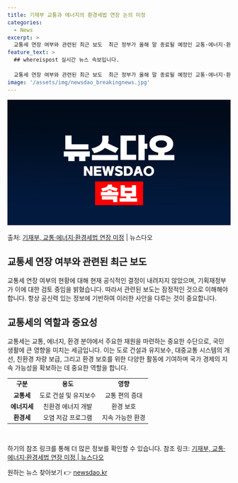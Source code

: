 ```yaml
---
title: 기재부 교통과 에너지의 환경세법 연장 논의 미정
categories:
  - News
excerpt: >
  교통세 연장 여부와 관련된 최근 보도  최근 정부가 올해 말 종료될 예정인 교통·에너지·환경세법의 유효기간을…
feature_text: >
  ## whereispost 실시간 뉴스 속보입니다.

  교통세 연장 여부와 관련된 최근 보도  최근 정부가 올해 말 종료될 예정인 교통·에너지·환경세법의 유효기간을…
image: '/assets/img/newsdao_breakingnews.jpg'
---
```


![뉴스다오 속보](/assets/img/newsdao_breakingnews.jpg)

<p>출처: <a href="https://newsdao.kr/4704" rel="dofollow">기재부, 교통·에너지·환경세법 연장 미정</a> | 뉴스다오</p>

<h2 data-ke-size="size26">교통세 연장 여부와 관련된 최근 보도</h2>
교통세 연장 여부의 현황에 대해 현재 공식적인 결정이 내려지지 않았으며, 기획재정부가 이에 대한 검토 중임을 밝혔습니다. 따라서 관련된 보도는 잠정적인 것으로 이해해야 합니다. 항상 공신력 있는 정보에 기반하여 이러한 사안을 다루는 것이 중요합니다.

<h2 data-ke-size="size26">교통세의 역할과 중요성</h2>
교통세는 교통, 에너지, 환경 분야에서 주요한 재원을 마련하는 중요한 수단으로, 국민 생활에 큰 영향을 미치는 세금입니다. 이는 도로 건설과 유지보수, 대중교통 시스템의 개선, 친환경 차량 보급, 그리고 환경 보호를 위한 다양한 활동에 기여하며 국가 경제의 지속 가능성을 확보하는 데 중요한 역할을 합니다.

<table>
    <tr>
        <td style="text-align: center; height: 17px;"><b>구분</b></td>
        <td style="text-align: center; height: 17px;"><b>용도</b></td>
        <td style="text-align: center; height: 17px;"><b>영향</b></td>
    </tr>
    <tr>
        <td style="text-align: center; height: 17px;"><b>교통세</b></td>
        <td style="text-align: center; height: 17px;">도로 건설 및 유지보수</td>
        <td style="text-align: center; height: 17px;">교통 편의 증대</td>
    </tr>
    <tr>
        <td style="text-align: center; height: 17px;"><b>에너지세</b></td>
        <td style="text-align: center; height: 17px;">친환경 에너지 개발</td>
        <td style="text-align: center; height: 17px;">환경 보호</td>
    </tr>
    <tr>
        <td style="text-align: center; height: 17px;"><b>환경세</b></td>
        <td style="text-align: center; height: 17px;">오염 저감 프로그램</td>
        <td style="text-align: center; height: 17px;">지속 가능한 환경</td>
    </tr>
</table>

<p data-ke-size="size16">&nbsp;</p>하기의 참조 링크를 통해 더 많은 정보를 확인할 수 있습니다.
참조 링크: <a href="https://newsdao.kr/4704">기재부, 교통·에너지·환경세법 연장 미정 | 뉴스다오</a> 

원하는 뉴스 찾아보기 👉 <a href="https://newsdao.kr" rel="dofollow">newsdao.kr</a>



